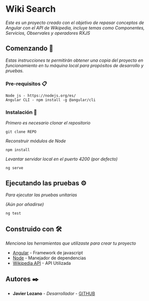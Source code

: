 # Wiki Search 

_Este es un proyecto creado con el objetivo de repasar conceptos de Angular con el API de Wikipedia, incluye temas como Componentes, Servicios, Observales y operadores RXJS_

## Comenzando 🚀

_Estas instrucciones te permitirán obtener una copia del proyecto en funcionamiento en tu máquina local para propósitos de desarrollo y pruebas._

### Pre-requisitos 📋

```
Node js - https://nodejs.org/es/
Angular CLI - npm install -g @angular/cli
```

### Instalación 🔧

_Primero es necesario clonar el repositorio_

```
git clone REPO
```

_Reconstruir módulos de Node_

```
npm install
```

_Levantar servidor local en el puerto 4200 (por defecto)_

```
ng serve
```

## Ejecutando las pruebas ⚙️

_Para ejecutar las pruebas unitarias_

_(Aún por añadirse)_

```
ng test
```

## Construido con 🛠️

_Menciona las herramientas que utilizaste para crear tu proyecto_

* [Angular](https://angular.io/) - Framework de javascript
* [Node](https://nodejs.org/es/) - Manejador de dependencias
* [Wikipedia API](https://es.wikipedia.org/w/api.php) - API Utilizada

## Autores ✒️

* **Javier Lozano** - *Desarrollador* - [GITHUB](https://github.com/JaviLR81)
